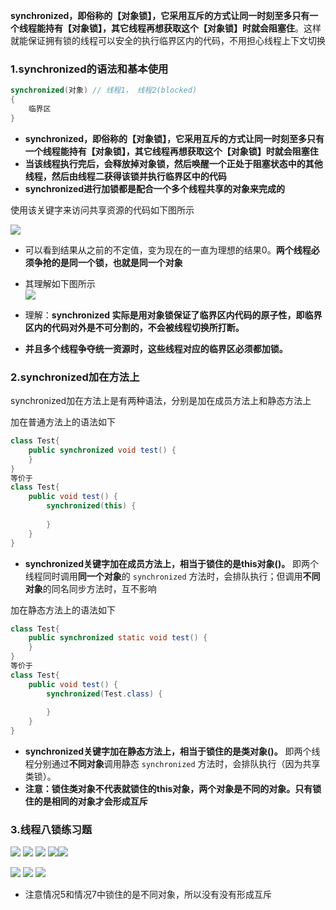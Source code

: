 **synchronized，即俗称的【对象锁】，它采用互斥的方式让同一时刻至多只有一个线程能持有【对象锁】，其它线程再想获取这个【对象锁】时就会阻塞住**。这样就能保证拥有锁的线程可以安全的执行临界区内的代码，不用担心线程上下文切换

### 1.synchronized的语法和基本使用

```java
synchronized(对象) // 线程1， 线程2(blocked)
{
	临界区
}
```
* **synchronized，即俗称的【对象锁】，它采用互斥的方式让同一时刻至多只有一个线程能持有【对象锁】，其它线程再想获取这个【对象锁】时就会阻塞住**
* **当该线程执行完后，会释放掉对象锁，然后唤醒一个正处于阻塞状态中的其他线程，然后由线程二获得该锁并执行临界区中的代码**
* **synchronized进行加锁都是配合一个多个线程共享的对象来完成的**

使用该关键字来访问共享资源的代码如下图所示  

![](assets/02synchronized/file-20250725191301977.png)
* 可以看到结果从之前的不定值，变为现在的一直为理想的结果0。**两个线程必须争抢的是同一个锁，也就是同一个对象**
* 其理解如下图所示  
	![](assets/02synchronized/file-20250725192314097.png)

* 理解：**synchronized 实际是用对象锁保证了临界区内代码的原子性，即临界区内的代码对外是不可分割的，不会被线程切换所打断。**
* **并且多个线程争夺统一资源时，这些线程对应的临界区必须都加锁。**



### 2.synchronized加在方法上
synchronized加在方法上是有两种语法，分别是加在成员方法上和静态方法上

加在普通方法上的语法如下
```java
class Test{
	public synchronized void test() {
	}
}
等价于
class Test{
	public void test() {
		synchronized(this) {
		
		}
	}
}
```
* **synchronized关键字加在成员方法上，相当于锁住的是this对象()。** 即两个线程同时调用**同一个对象**的 `synchronized` 方法时，会排队执行；但调用**不同对象**的同名同步方法时，互不影响

加在静态方法上的语法如下
```java
class Test{
	public synchronized static void test() {
	}
}
等价于
class Test{
	public void test() {
		synchronized(Test.class) {
		
		}
	}
}
```
* **synchronized关键字加在静态方法上，相当于锁住的是类对象()。** 即两个线程分别通过**不同对象**调用静态 `synchronized` 方法时，会排队执行（因为共享类锁）。
* **注意：锁住类对象不代表就锁住的this对象，两个对象是不同的对象。只有锁住的是相同的对象才会形成互斥**


### 3.线程八锁练习题
![](assets/02synchronized/file-20250730153549243.png)
![](assets/02synchronized/file-20250730153607987.png)
![](assets/02synchronized/file-20250730154332627.png)
![](assets/02synchronized/file-20250730154456158.png)![](assets/02synchronized/file-20250730154730559.png)

![](assets/02synchronized/file-20250730154908203.png)
![](assets/02synchronized/file-20250730155001977.png)
![](assets/02synchronized/file-20250730155051774.png)
 * 注意情况5和情况7中锁住的是不同对象，所以没有没有形成互斥